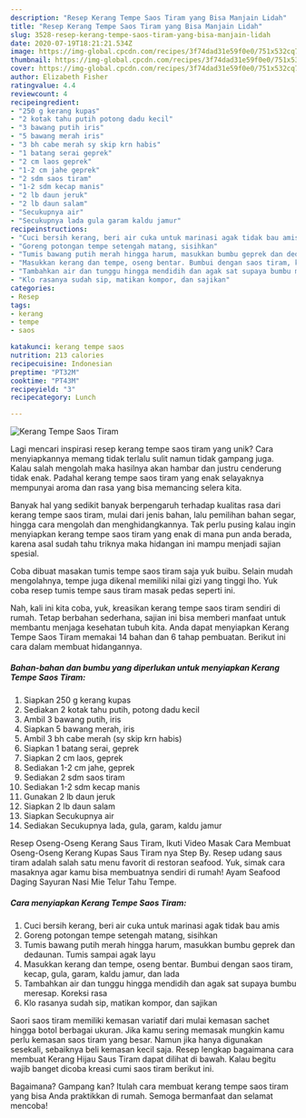 ```yaml
---
description: "Resep Kerang Tempe Saos Tiram yang Bisa Manjain Lidah"
title: "Resep Kerang Tempe Saos Tiram yang Bisa Manjain Lidah"
slug: 3528-resep-kerang-tempe-saos-tiram-yang-bisa-manjain-lidah
date: 2020-07-19T18:21:21.534Z
image: https://img-global.cpcdn.com/recipes/3f74dad31e59f0e0/751x532cq70/kerang-tempe-saos-tiram-foto-resep-utama.jpg
thumbnail: https://img-global.cpcdn.com/recipes/3f74dad31e59f0e0/751x532cq70/kerang-tempe-saos-tiram-foto-resep-utama.jpg
cover: https://img-global.cpcdn.com/recipes/3f74dad31e59f0e0/751x532cq70/kerang-tempe-saos-tiram-foto-resep-utama.jpg
author: Elizabeth Fisher
ratingvalue: 4.4
reviewcount: 4
recipeingredient:
- "250 g kerang kupas"
- "2 kotak tahu putih potong dadu kecil"
- "3 bawang putih iris"
- "5 bawang merah iris"
- "3 bh cabe merah sy skip krn habis"
- "1 batang serai geprek"
- "2 cm laos geprek"
- "1-2 cm jahe geprek"
- "2 sdm saos tiram"
- "1-2 sdm kecap manis"
- "2 lb daun jeruk"
- "2 lb daun salam"
- "Secukupnya air"
- "Secukupnya lada gula garam kaldu jamur"
recipeinstructions:
- "Cuci bersih kerang, beri air cuka untuk marinasi agak tidak bau amis"
- "Goreng potongan tempe setengah matang, sisihkan"
- "Tumis bawang putih merah hingga harum, masukkan bumbu geprek dan dedaunan. Tumis sampai agak layu"
- "Masukkan kerang dan tempe, oseng bentar. Bumbui dengan saos tiram, kecap, gula, garam, kaldu jamur, dan lada"
- "Tambahkan air dan tunggu hingga mendidih dan agak sat supaya bumbu meresap. Koreksi rasa"
- "Klo rasanya sudah sip, matikan kompor, dan sajikan"
categories:
- Resep
tags:
- kerang
- tempe
- saos

katakunci: kerang tempe saos 
nutrition: 213 calories
recipecuisine: Indonesian
preptime: "PT32M"
cooktime: "PT43M"
recipeyield: "3"
recipecategory: Lunch

---
```



![Kerang Tempe Saos Tiram](https://img-global.cpcdn.com/recipes/3f74dad31e59f0e0/751x532cq70/kerang-tempe-saos-tiram-foto-resep-utama.jpg)

Lagi mencari inspirasi resep kerang tempe saos tiram yang unik? Cara menyiapkannya memang tidak terlalu sulit namun tidak gampang juga. Kalau salah mengolah maka hasilnya akan hambar dan justru cenderung tidak enak. Padahal kerang tempe saos tiram yang enak selayaknya mempunyai aroma dan rasa yang bisa memancing selera kita.

Banyak hal yang sedikit banyak berpengaruh terhadap kualitas rasa dari kerang tempe saos tiram, mulai dari jenis bahan, lalu pemilihan bahan segar, hingga cara mengolah dan menghidangkannya. Tak perlu pusing kalau ingin menyiapkan kerang tempe saos tiram yang enak di mana pun anda berada, karena asal sudah tahu triknya maka hidangan ini mampu menjadi sajian spesial.

Coba dibuat masakan tumis tempe saos tiram saja yuk buibu. Selain mudah mengolahnya, tempe juga dikenal memiliki nilai gizi yang tinggi lho. Yuk coba resep tumis tempe saus tiram masak pedas seperti ini.


Nah, kali ini kita coba, yuk, kreasikan kerang tempe saos tiram sendiri di rumah. Tetap berbahan sederhana, sajian ini bisa memberi manfaat untuk membantu menjaga kesehatan tubuh kita. Anda dapat menyiapkan Kerang Tempe Saos Tiram memakai 14 bahan dan 6 tahap pembuatan. Berikut ini cara dalam membuat hidangannya.

<!--inarticleads1-->

##### Bahan-bahan dan bumbu yang diperlukan untuk menyiapkan Kerang Tempe Saos Tiram:

1. Siapkan 250 g kerang kupas
1. Sediakan 2 kotak tahu putih, potong dadu kecil
1. Ambil 3 bawang putih, iris
1. Siapkan 5 bawang merah, iris
1. Ambil 3 bh cabe merah (sy skip krn habis)
1. Siapkan 1 batang serai, geprek
1. Siapkan 2 cm laos, geprek
1. Sediakan 1-2 cm jahe, geprek
1. Sediakan 2 sdm saos tiram
1. Sediakan 1-2 sdm kecap manis
1. Gunakan 2 lb daun jeruk
1. Siapkan 2 lb daun salam
1. Siapkan Secukupnya air
1. Sediakan Secukupnya lada, gula, garam, kaldu jamur


Resep Oseng-Oseng Kerang Saus Tiram, Ikuti Video Masak Cara Membuat Oseng-Oseng Kerang Kupas Saus Tiram nya Step By. Resep udang saus tiram adalah salah satu menu favorit di restoran seafood. Yuk, simak cara masaknya agar kamu bisa membuatnya sendiri di rumah! Ayam Seafood Daging Sayuran Nasi Mie Telur Tahu Tempe. 

<!--inarticleads2-->

##### Cara menyiapkan Kerang Tempe Saos Tiram:

1. Cuci bersih kerang, beri air cuka untuk marinasi agak tidak bau amis
1. Goreng potongan tempe setengah matang, sisihkan
1. Tumis bawang putih merah hingga harum, masukkan bumbu geprek dan dedaunan. Tumis sampai agak layu
1. Masukkan kerang dan tempe, oseng bentar. Bumbui dengan saos tiram, kecap, gula, garam, kaldu jamur, dan lada
1. Tambahkan air dan tunggu hingga mendidih dan agak sat supaya bumbu meresap. Koreksi rasa
1. Klo rasanya sudah sip, matikan kompor, dan sajikan


Saori saos tiram memiliki kemasan variatif dari mulai kemasan sachet hingga botol berbagai ukuran. Jika kamu sering memasak mungkin kamu perlu kemasan saos tiram yang besar. Namun jika hanya digunakan sesekali, sebaiknya beli kemasan kecil saja. Resep lengkap bagaimana cara membuat Kerang Hijau Saus Tiram dapat dilihat di bawah. Kalau begitu wajib banget dicoba kreasi cumi saos tiram berikut ini. 

Bagaimana? Gampang kan? Itulah cara membuat kerang tempe saos tiram yang bisa Anda praktikkan di rumah. Semoga bermanfaat dan selamat mencoba!
